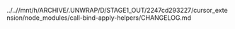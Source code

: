../..//mnt/h/ARCHIVE/.UNWRAP/D/STAGE1_OUT/2247cd293227/cursor_extension/node_modules/call-bind-apply-helpers/CHANGELOG.md